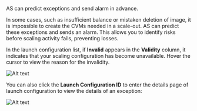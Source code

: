 AS can predict exceptions and send alarm in advance.

In some cases, such as insufficient balance or mistaken deletion of image, it is impossible to create the CVMs needed in a scale-out. AS can predict these exceptions and sends an alarm. This allows you to identify risks before scaling activity fails, preventing losses.

In the launch configuration list, if **Invalid** appears in the **Validity** column, it indicates that your scaling configuration has become unavailable. Hover the cursor to view the reason for the invalidity.

![Alt text](https://mc.qcloudimg.com/static/img/ff0e2c390e81b0ee11492bae642824ec/1.jpg)


You can also click the **Launch Configuration ID** to enter the details page of launch configuration to view the details of an exception:

![Alt text](https://mc.qcloudimg.com/static/img/6f5a31f63fafbc4d7a18966c4ad95c08/2.jpg)
